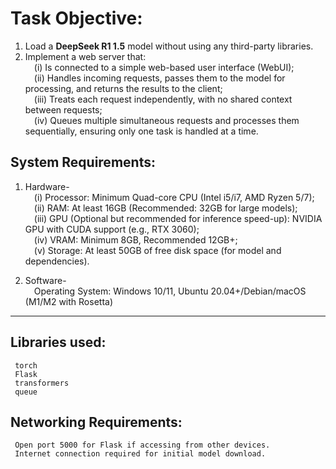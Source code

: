 # Task Objective:
1) Load a **DeepSeek R1 1.5** model without using any third-party libraries.
2) Implement a web server that:
     <br/>&emsp;(i)  Is connected to a simple web-based user interface (WebUI);
     <br/>&emsp;(ii)  Handles incoming requests, passes them to the model for processing, and returns the results to the client;
     <br/>&emsp;(iii)  Treats each request independently, with no shared context between requests;
     <br/>&emsp;(iv)  Queues multiple simultaneous requests and processes them sequentially, ensuring only one task is handled at a time.

## System Requirements:
1) Hardware-
     <br/>&emsp;(i)  Processor: Minimum Quad-core CPU (Intel i5/i7, AMD Ryzen 5/7);
     <br/>&emsp;(ii)  RAM: At least 16GB (Recommended: 32GB for large models);
     <br/>&emsp;(iii)  GPU (Optional but recommended for inference speed-up): NVIDIA GPU with CUDA support (e.g., RTX 3060);
     <br/>&emsp;(iv)  VRAM: Minimum 8GB, Recommended 12GB+;
     <br/>&emsp;(v)  Storage: At least 50GB of free disk space (for model and dependencies).

2) Software-
     <br/>&emsp;Operating System: Windows 10/11, Ubuntu 20.04+/Debian/macOS (M1/M2 with Rosetta)
---
## Libraries used: 
     torch
     Flask
     transformers
     queue
     
## Networking Requirements:
     Open port 5000 for Flask if accessing from other devices.
     Internet connection required for initial model download.
     


